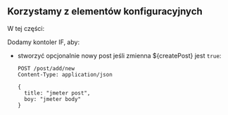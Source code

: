 ## Korzystamy z elementów konfiguracyjnych

W tej części:

Dodamy kontoler IF, aby:
- stworzyć opcjonalnie nowy post jeśli zmienna ${createPost} jest `true`:
  ```
  POST /post/add/new
  Content-Type: application/json
  
  {
    title: "jmeter post",
    boy: "jmeter body"
  }
  ```
